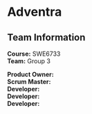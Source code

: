 # Adventra

## Team Information
**Course:** SWE6733  
**Team:** Group 3  

**Product Owner:**  
**Scrum Master:**  
**Developer:**  
**Developer:**  
**Developer:**  
